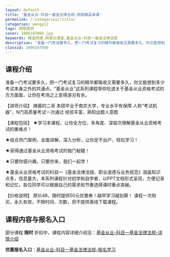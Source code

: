 ```yaml
---
layout: default
title: '基金从业-科目一基金法律法规-网易精品单课'
permalink: /:categories/:title/
categories: wangyi2
tags: 网易提供
cover: 1006187060.jpg
keywords: 精选网课,网易云课堂,基金从业-科目一基金法律法规
description: "准备一门考试要多久，把一门考试复习的精华都吸收又需要多久，你又能想到多少考试本身之外的共通点。“基金从业”这系列课程带你吃透关于基金从业资格考试的方方面面，让你在考场之上变得游刃有余。【讲师"
classid: 1006187060
---
```


## 课程介绍

准备一门考试要多久，把一门考试复习的精华都吸收又需要多久，你又能想到多少考试本身之外的共通点。“基金从业”这系列课程带你吃透关于基金从业资格考试的方方面面，让你在考场之上变得游刃有余。

【讲师介绍】
辣酱的二哥
本硕毕业于南京大学，专业水平有保障
人称“考试机器”，N门高质量考试一次通过
经验丰富，熟知出题人意图

【课程包括】
★学习本课程，让你全方位、多角度、深层次理解基金从业资格考试的重难点！
 
★结合热门案例，全面讲解，深入分析，让你足不出户，轻松学习！
 
★获得通过基金从业资格考试的独门秘籍！

★只要你感兴趣，只要你来，我们一起学！

★基金从业资格考试的科目一《基金法律法规、职业道德与业务规范》涵盖知识点多，信息量大，本系列课程针对初学和自学者，以PPT文档形式呈现，方便记录和记忆，各位同学可以根据自己的需求和节奏选择课时重点突破。

【价格说明】
原价48，限时提供50元优惠券！越早学习越划算！
课程一次购买，永久有效，不限时间、次数，但不提供离线下载课程。

## 课程内容与报名入口

部分课程 **限时** 折扣中，课程内容详细介绍见：[基金从业-科目一基金法律法规-详情介绍](https://study.163.com/course/introduction/1006187060.htm?share=1&shareId=1025206652&utm_campaign=share&utm_medium=iphoneShare&utm_source=&utm_u=1025206652)

**优惠报名入口**：[基金从业-科目一基金法律法规-报名学习](https://study.163.com/course/introduction/1006187060.htm?share=1&shareId=1025206652&utm_campaign=share&utm_medium=iphoneShare&utm_source=&utm_u=1025206652)

